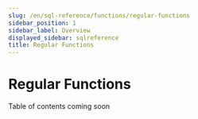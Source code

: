 ```yaml
---
slug: /en/sql-reference/functions/regular-functions
sidebar_position: 1
sidebar_label: Overview
displayed_sidebar: sqlreference
title: Regular Functions
---
```


# Regular Functions

Table of contents coming soon




